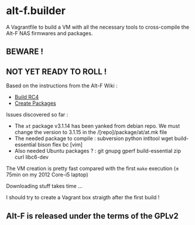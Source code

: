 alt-f.builder
=============

A Vagrantfile to build a VM with all the necessary tools to
cross-compile the Alt-F NAS firmwares and packages.

## BEWARE !
## NOT YET READY TO ROLL !

Based on the instructions from the Alt-F Wiki :
- [Build RC4](http://sourceforge.net/p/alt-f/wiki/How%20to%20Build%20RC4/)
- [Create Packages](http://sourceforge.net/p/alt-f/wiki/How%20to%20Create%20Packages/)

Issues discovered so far :
- The `at` package v3.1.14 has been yanked from debian repo. We must change the version to 3.1.15 in the /[repo]/package/at/at.mk file
- The needed package to compile : subversion python intltool wget build-essential bison flex bc [vim]
- Also needed Ubuntu packages ? : git gnupg gperf build-essential zip curl libc6-dev

The VM creation is pretty fast compared with the first `make` execution  (± 75min on my 2012 Core-i5 laptop)

Downloading stuff takes time …

I should try to create a Vagrant box straigth after the first build !

## Alt-F is released under the terms of the GPLv2
